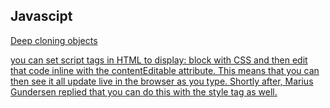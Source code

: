 
## Javascipt

[Deep cloning objects](https://dassur.ma/things/deep-copy/?utm_source=ESnextNews.com&utm_medium=Weekly+Newsletter&utm_campaign=2018-01-30)

[you can set script tags in HTML to display: block with CSS and then edit that code inline with the contentEditable attribute. This means that you can then see it all update live in the browser as you type. Shortly after, Marius Gundersen replied that you can do this with the style tag as well.](https://css-tricks.com/did-you-know-that-style-and-script-tags-can-be-set-to-display-block/)